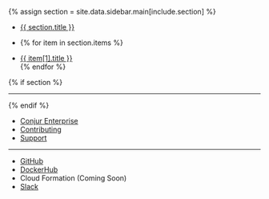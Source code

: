 {% assign section = site.data.sidebar.main[include.section] %}

<ul class="sidebar-nav list-unstyled">
  <li class="section">
    <a href="{{ section.path }}">{{ section.title }}</a>
  <li>

  {% for item in section.items %}
    <li class="item"><a href="{{ item[1].path }}">{{ item[1].title }}</a></li>
  {% endfor %}
</ul>

{% if section %}
<hr/>
{% endif %}

<ul class="sidebar-nav list-unstyled">
  <li class="item"><a href="https://www.cyberark.com/" target="_blank">Conjur Enterprise</a></li>
  <li class="item"><a href="https://github.com/cyberark/conjur/blob/master/CONTRIBUTING.md">Contributing</a></li>
  <li class="item"><a href="/support.html">Support</a></li>
</ul>

<hr/>

<ul class="sidebar-nav list-unstyled">
  <li class="item"><a href="https://github.com/cyberark/conjur" target="_blank"><i class="fa fa-github-alt"></i> GitHub</a></li>
  <li class="item"><a href="https://hub.docker.com/r/cyberark/conjur/" target="_blank"><div class="icon-docker-hub"></div> DockerHub</a></li>
  <li class="item coming-soon"><i class="fa fa-cloud"></i> Cloud Formation (Coming Soon)</li>
  <li class="item"><a href="https://slackin-conjur.herokuapp.com/" target="_blank"><i class="fa fa-slack"></i> Slack</a></li>
</ul>
